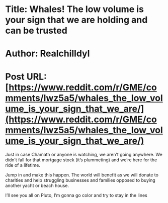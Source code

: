 # Title: Whales! The low volume is your sign that we are holding and can be trusted
# Author: Realchilldyl
# Post URL: [https://www.reddit.com/r/GME/comments/lwz5a5/whales_the_low_volume_is_your_sign_that_we_are/](https://www.reddit.com/r/GME/comments/lwz5a5/whales_the_low_volume_is_your_sign_that_we_are/)


Just in case Chamath or anyone is watching, we aren’t going anywhere. We didn’t fall for that mortgage stock (it’s plummeting) and we’re here for the ride of a lifetime.

Jump in and make this happen. The world will benefit as we will donate to charities and help struggling businesses and families opposed to buying another yacht or beach house. 

I’ll see you all on Pluto, I’m gonna go color and try to stay in the lines
